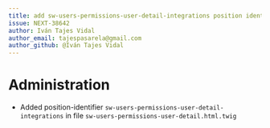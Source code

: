 ```yaml
---
title: add sw-users-permissions-user-detail-integrations position identifier
issue: NEXT-38642
author: Iván Tajes Vidal
author_email: tajespasarela@gmail.com
author_github: @Iván Tajes Vidal
---
```

# Administration
* Added position-identifier `sw-users-permissions-user-detail-integrations` in file `sw-users-permissions-user-detail.html.twig`
